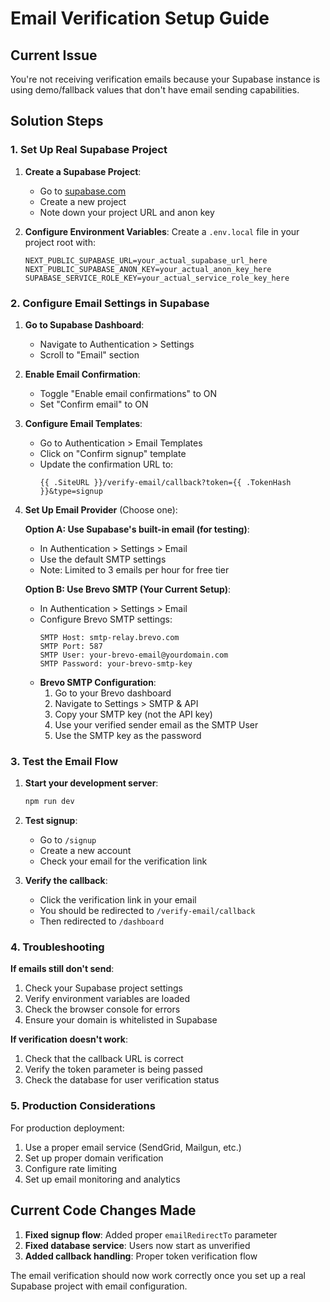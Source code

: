 # Email Verification Setup Guide

## Current Issue
You're not receiving verification emails because your Supabase instance is using demo/fallback values that don't have email sending capabilities.

## Solution Steps

### 1. Set Up Real Supabase Project

1. **Create a Supabase Project**:
   - Go to [supabase.com](https://supabase.com)
   - Create a new project
   - Note down your project URL and anon key

2. **Configure Environment Variables**:
   Create a `.env.local` file in your project root with:
   ```env
   NEXT_PUBLIC_SUPABASE_URL=your_actual_supabase_url_here
   NEXT_PUBLIC_SUPABASE_ANON_KEY=your_actual_anon_key_here
   SUPABASE_SERVICE_ROLE_KEY=your_actual_service_role_key_here
   ```

### 2. Configure Email Settings in Supabase

1. **Go to Supabase Dashboard**:
   - Navigate to Authentication > Settings
   - Scroll to "Email" section

2. **Enable Email Confirmation**:
   - Toggle "Enable email confirmations" to ON
   - Set "Confirm email" to ON

3. **Configure Email Templates**:
   - Go to Authentication > Email Templates
   - Click on "Confirm signup" template
   - Update the confirmation URL to:
     ```
     {{ .SiteURL }}/verify-email/callback?token={{ .TokenHash }}&type=signup
     ```

4. **Set Up Email Provider** (Choose one):

   **Option A: Use Supabase's built-in email (for testing)**:
   - In Authentication > Settings > Email
   - Use the default SMTP settings
   - Note: Limited to 3 emails per hour for free tier

   **Option B: Use Brevo SMTP (Your Current Setup)**:
   - In Authentication > Settings > Email
   - Configure Brevo SMTP settings:
     ```
     SMTP Host: smtp-relay.brevo.com
     SMTP Port: 587
     SMTP User: your-brevo-email@yourdomain.com
     SMTP Password: your-brevo-smtp-key
     ```
   - **Brevo SMTP Configuration**:
     1. Go to your Brevo dashboard
     2. Navigate to Settings > SMTP & API
     3. Copy your SMTP key (not the API key)
     4. Use your verified sender email as the SMTP User
     5. Use the SMTP key as the password

### 3. Test the Email Flow

1. **Start your development server**:
   ```bash
   npm run dev
   ```

2. **Test signup**:
   - Go to `/signup`
   - Create a new account
   - Check your email for the verification link

3. **Verify the callback**:
   - Click the verification link in your email
   - You should be redirected to `/verify-email/callback`
   - Then redirected to `/dashboard`

### 4. Troubleshooting

**If emails still don't send**:
1. Check your Supabase project settings
2. Verify environment variables are loaded
3. Check the browser console for errors
4. Ensure your domain is whitelisted in Supabase

**If verification doesn't work**:
1. Check that the callback URL is correct
2. Verify the token parameter is being passed
3. Check the database for user verification status

### 5. Production Considerations

For production deployment:
1. Use a proper email service (SendGrid, Mailgun, etc.)
2. Set up proper domain verification
3. Configure rate limiting
4. Set up email monitoring and analytics

## Current Code Changes Made

1. **Fixed signup flow**: Added proper `emailRedirectTo` parameter
2. **Fixed database service**: Users now start as unverified
3. **Added callback handling**: Proper token verification flow

The email verification should now work correctly once you set up a real Supabase project with email configuration.
